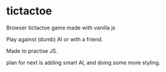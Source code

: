 # tictactoe
Browser tictactoe game made with vanilla js

Play against (dumb) AI or with a friend.

Made to practise JS.

plan for next is adding smart AI, and doing some more styling.
